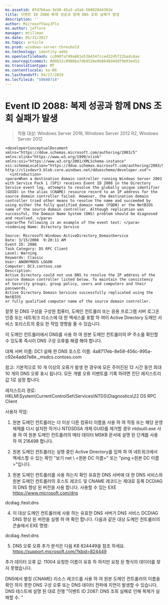 ```yaml
---
ms.assetid: 0fd7b6aa-3e50-45a3-a3a6-56982844363e
title: 이벤트 ID 2088-복제 성공과 함께 DNS 조회 실패가 발생
description: ''
author: MicrosoftGuyJFlo
ms.author: joflore
manager: mtillman
ms.date: 05/31/2017
ms.topic: article
ms.prod: windows-server-threshold
ms.technology: identity-adds
ms.openlocfilehash: cc090fa749a601e53b4347cce43245f22badc8ae
ms.sourcegitcommit: 0d0b32c8986ba7db9536e0b8648d4ddf9b03e452
ms.translationtype: MT
ms.contentlocale: ko-KR
ms.lasthandoff: 04/17/2019
ms.locfileid: "59840714"
---
```

# <a name="event-id-2088-dns-lookup-failure-occurred-with-replication-success"></a>Event ID 2088: 복제 성공과 함께 DNS 조회 실패가 발생

>적용 대상: Windows Server 2016, Windows Server 2012 R2, Windows Server 2012

    
    <developerConceptualDocument xmlns="https://ddue.schemas.microsoft.com/authoring/2003/5" xmlns:xlink="https://www.w3.org/1999/xlink" xmlns:xsi="https://www.w3.org/2001/XMLSchema-instance" xsi:schemaLocation="https://ddue.schemas.microsoft.com/authoring/2003/5 http://clixdevr3.blob.core.windows.net/ddueschema/developer.xsd">
      <introduction>
    <para>When a destination domain controller running Windows Server 2003 with Service Pack 1 (SP1) receives Event ID 2088 in the Directory Service event log, attempts to resolve the globally unique identifier (GUID) in the alias (CNAME) resource record to an IP address for the source domain controller failed. However, the destination domain controller tried other means to resolve the name and succeeded by using either the fully qualified domain name (FQDN) or the NetBIOS name of the source domain controller. Although replication was successful, the Domain Name System (DNS) problem should be diagnosed and resolved. </para>
    <para>The following is an example of the event text: </para>
    <code>Log Name: Directory Service

    Source: Microsoft-Windows-ActiveDirectory_DomainService
    Date: 3/15/2008  9:20:11 AM
    Event ID: 2088
    Task Category: DS RPC Client 
    Level: Warning
    Keywords: Classic
    User: ANONYMOUS LOGON
    Computer: DC3.contoso.com
    Description:
    Active Directory could not use DNS to resolve the IP address of the 
    source domain controller listed below. To maintain the consistency 
    of Security groups, group policy, users and computers and their passwords, 
    Active Directory Domain Services successfully replicated using the NetBIOS 
    or fully qualified computer name of the source domain controller. 

잘못 된 DNS 구성을 구성원 컴퓨터, 도메인 컨트롤러 또는 응용 프로그램 서버 로그온 인증 또는 네트워크 리소스에 대 한 액세스를 포함 하 여이 Active Directory 도메인 서비스 포리스트의 중요 한 작업 영향을 줄 수 있습니다. 

이 도메인 컨트롤러에서 DNS를 사용 하 여 원본 도메인 컨트롤러의 IP 주소를 확인할 수 있도록 즉시이 DNS 구성 오류를 해결 해야 합니다. 

대체 서버 이름: DC1 실패 한 DNS 호스트 이름: 4a8717eb-8e58-456c-995a-c92e4add7e8e._msdcs.contoso.com 

참고: 기본적으로 10 개 이상의 오류가 발생 한 경우에 모든 주어진된 12 시간 동안 최대 10 개의 DNS 오류 표시 됩니다.  모든 개별 오류 이벤트를 기록 하려면 진단 레지스트리 값 1로 설정 합니다. 

레지스트리 경로: HKLM\System\CurrentControlSet\Services\NTDS\Diagnostics\22 DS RPC Client 

사용자 작업: 

1) 원본 도메인 컨트롤러는 더 이상 다른 컴퓨터 이름을 사용 하 여 작동 또는 해당 운영 체제를 다시 설치한 하거나 NTDSDSA 개체 GUID를 제거할 경우 ntdsutil.exe 사용 하 여 원본 도메인 컨트롤러의 메타 데이터 MSKB 문서에 설명 된 단계를 사용 하 여 216498 합니다. 

2) 원본 도메인 컨트롤러는 실행 중인 Active Directory를 입력 하 여 네트워크에서 액세스할 수 있는 확인 "보기 net \\ &lt;원본 DC 이름&gt;" 또는 "ping &lt;원본 DC 이름&gt;"입니다. 

3) 원본 도메인 컨트롤러를 사용 하는지 확인 유효한 DNS 서버에 대 한 DNS 서비스와 원본 도메인 컨트롤러의 호스트 레코드 및 CNAME 레코드는 제대로 등록 DCDIAG의 DNS 향상 된 버전을 사용 합니다. 사용할 수 있는 EXE https://www.microsoft.com/dns 

dcdiag /test:dns 

4) 이 대상 도메인 컨트롤러에 사용 하는 유효한 DNS 서버가 DNS 서비스 DCDIAG DNS 향상 된 버전을 실행 하 여 확인 합니다. 다음과 같은 대상 도메인 컨트롤러의 콘솔에서 EXE 명령: 

dcdiag /test:dns 

5) DNS 오류 오류 추가 분석은 다음 KB 824449을 참조 하세요. https://support.microsoft.com/?kbid=824449 

추가 데이터 오류 값: 11004 요청한 이름이 유효 하 하지만 요청 된 형식의 데이터를 찾지 못했습니다.</code> </introduction>
  <section>
    <title>Diagnosis</title>
    <content>
      <para>DNS에서 별칭 (CNAME) 리소스 레코드를 사용 하 여 원본 도메인 컨트롤러의 이름을 확인 하지 못한 DNS 구성 오류 또는 DNS 데이터 전파에 지연이 발생할 수 있습니다.</para>
    </content>
  </section>
  <section>
    <title>해결 방법</title>
    <content>
      <para>DNS 테스트에 설명 된 대로 진행 "<link xlink:href="85b1d179-f53e-4f95-b0b8-5b1c096a8076">이벤트 ID 2087: DNS 조회 실패로 인해 복제가 실패할 수</link>. "</para>
    </content>
  </section>
  <relatedTopics />
</developerConceptualDocument>


